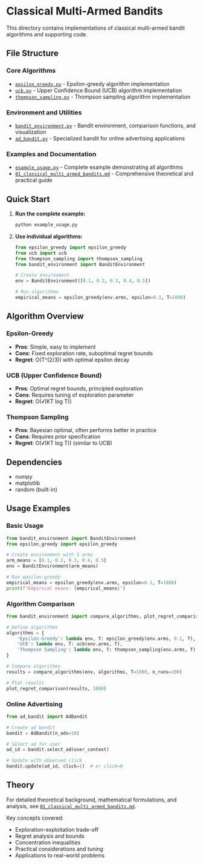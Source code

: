# Classical Multi-Armed Bandits

This directory contains implementations of classical multi-armed bandit algorithms and supporting code.

## File Structure

### Core Algorithms
- [`epsilon_greedy.py`](epsilon_greedy.py) - Epsilon-greedy algorithm implementation
- [`ucb.py`](ucb.py) - Upper Confidence Bound (UCB) algorithm implementation  
- [`thompson_sampling.py`](thompson_sampling.py) - Thompson sampling algorithm implementation

### Environment and Utilities
- [`bandit_environment.py`](bandit_environment.py) - Bandit environment, comparison functions, and visualization
- [`ad_bandit.py`](ad_bandit.py) - Specialized bandit for online advertising applications

### Examples and Documentation
- [`example_usage.py`](example_usage.py) - Complete example demonstrating all algorithms
- [`01_classical_multi_armed_bandits.md`](01_classical_multi_armed_bandits.md) - Comprehensive theoretical and practical guide

## Quick Start

1. **Run the complete example:**
   ```bash
   python example_usage.py
   ```

2. **Use individual algorithms:**
   ```python
   from epsilon_greedy import epsilon_greedy
   from ucb import ucb
   from thompson_sampling import thompson_sampling
   from bandit_environment import BanditEnvironment
   
   # Create environment
   env = BanditEnvironment([0.1, 0.2, 0.3, 0.4, 0.5])
   
   # Run algorithms
   empirical_means = epsilon_greedy(env.arms, epsilon=0.1, T=1000)
   ```

## Algorithm Overview

### Epsilon-Greedy
- **Pros**: Simple, easy to implement
- **Cons**: Fixed exploration rate, suboptimal regret bounds
- **Regret**: O(T^(2/3)) with optimal epsilon decay

### UCB (Upper Confidence Bound)
- **Pros**: Optimal regret bounds, principled exploration
- **Cons**: Requires tuning of exploration parameter
- **Regret**: O(√(KT log T))

### Thompson Sampling
- **Pros**: Bayesian optimal, often performs better in practice
- **Cons**: Requires prior specification
- **Regret**: O(√(KT log T)) (similar to UCB)

## Dependencies

- numpy
- matplotlib
- random (built-in)

## Usage Examples

### Basic Usage
```python
from bandit_environment import BanditEnvironment
from epsilon_greedy import epsilon_greedy

# Create environment with 5 arms
arm_means = [0.1, 0.2, 0.3, 0.4, 0.5]
env = BanditEnvironment(arm_means)

# Run epsilon-greedy
empirical_means = epsilon_greedy(env.arms, epsilon=0.1, T=1000)
print(f"Empirical means: {empirical_means}")
```

### Algorithm Comparison
```python
from bandit_environment import compare_algorithms, plot_regret_comparison

# Define algorithms
algorithms = {
    'Epsilon-Greedy': lambda env, T: epsilon_greedy(env.arms, 0.1, T),
    'UCB': lambda env, T: ucb(env.arms, T),
    'Thompson Sampling': lambda env, T: thompson_sampling(env.arms, T)
}

# Compare algorithms
results = compare_algorithms(env, algorithms, T=1000, n_runs=100)

# Plot results
plot_regret_comparison(results, 1000)
```

### Online Advertising
```python
from ad_bandit import AdBandit

# Create ad bandit
bandit = AdBandit(n_ads=10)

# Select ad for user
ad_id = bandit.select_ad(user_context)

# Update with observed click
bandit.update(ad_id, click=1)  # or click=0
```

## Theory

For detailed theoretical background, mathematical formulations, and analysis, see [`01_classical_multi_armed_bandits.md`](01_classical_multi_armed_bandits.md).

Key concepts covered:
- Exploration-exploitation trade-off
- Regret analysis and bounds
- Concentration inequalities
- Practical considerations and tuning
- Applications to real-world problems 